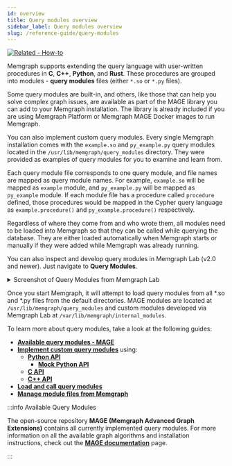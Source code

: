 ```yaml
---
id: overview
title: Query modules overview
sidebar_label: Query modules overview
slug: /reference-guide/query-modules
---
```


[![Related - How-to](https://img.shields.io/static/v1?label=Related&message=How-to&color=blue&style=for-the-badge)](/how-to-guides/query-modules.md)

Memgraph supports extending the query language with user-written procedures in
**C**, **C++**, **Python**, and **Rust**. These procedures are grouped into
modules - **query modules** files (either `*.so` or `*.py` files).

Some query modules are built-in, and others, like those that can help you solve
complex graph issues, are available as part of the MAGE library you can add to
your Memgraph installation. The library is already included if you are using
Memgraph Platform or Memgraph MAGE Docker images to run Memgraph.

You can also implement custom query modules. Every single Memgraph installation
comes with the `example.so` and `py_example.py` query modules located in the
`/usr/lib/memgraph/query_modules` directory. They were provided as examples of
query modules for you to examine and learn from.

Each query module file corresponds to one query module, and file names are
mapped as query module names. For example, `example.so` will be mapped as
`example` module, and `py_example.py` will be mapped as `py_example` module. If
each module file has a procedure called `procedure` defined, those procedures
would be mapped in the Cypher query language as `example.procedure()` and
`py_example.procedure()` respectively.

Regardless of where they come from and who wrote them, all modules need to be
loaded into Memgraph so that they can be called while querying the database.
They are either loaded automatically when Memgraph starts or manually if they
were added while Memgraph was already running. 

You can also inspect and develop query modules in Memgraph Lab (v2.0 and newer).
Just navigate to **Query Modules**.

<details>
  <summary>Screenshot of Query Modules from Memgraph Lab</summary>
<img src={require('../../data/memgraph_lab_query_modules.png').default} className={"imgBorder"}/>
</details>

Once you start Memgraph, it will attempt to load query modules from all *.so and
*.py files from the default directories. MAGE modules are located at
`/usr/lib/memgraph/query_modules` and custom modules developed via Memgraph Lab at
`/var/lib/memgraph/internal_modules`.

To learn more about query modules, take a look at the following guides:

- **[Available query modules -
  MAGE](/reference-guide/query-modules/available-query-modules.md)**
- **[Implement custom query
  modules](/reference-guide/query-modules/implement-custom-query-modules/overview.md)**
  using:
  - **[Python
    API](/reference-guide/query-modules/implement-custom-query-modules/api/python-api.md)**
    - [**Mock Python API**](/reference-guide/query-modules/implement-custom-query-modules/api/mock-python-api.md)
  - **[C
    API](/reference-guide/query-modules/implement-custom-query-modules/api/c-api.md)**
  - **[C++
    API](/reference-guide/query-modules/implement-custom-query-modules/api/cpp-api.md)**
- **[Load and call query
  modules](/reference-guide/query-modules/load-call-query-modules.md)**
- **[Manage module files from
  Memgraph](/reference-guide/query-modules/module-file-utilities.md)**

:::info Available Query Modules

The open-source repository **MAGE (Memgraph Advanced Graph Extensions)**
contains all currently implemented query modules. For more information on all
the available graph algorithms and installation instructions, check out the
**[MAGE documentation](/mage)** page.

:::
